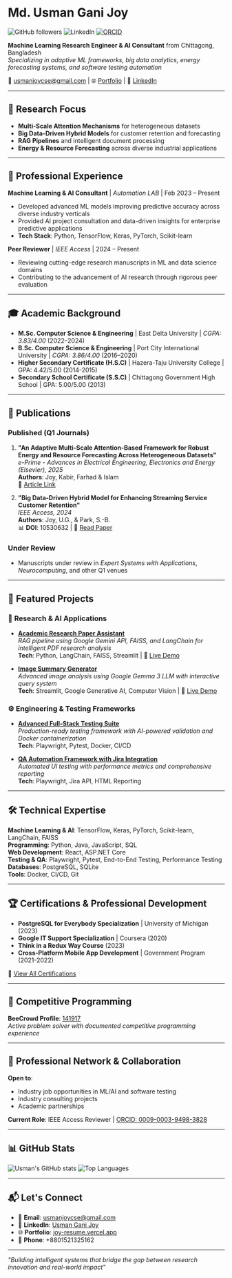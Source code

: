 # Md. Usman Gani Joy

![GitHub followers](https://img.shields.io/github/followers/joypciu?style=social)
![LinkedIn](https://img.shields.io/badge/LinkedIn-Connect-0A66C2?logo=linkedin)
[![ORCID](https://img.shields.io/badge/ORCID-0009--0003--9498--3828-green)](https://orcid.org/0009-0003-9498-3828)

**Machine Learning Research Engineer & AI Consultant** from Chittagong, Bangladesh  
*Specializing in adaptive ML frameworks, big data analytics, energy forecasting systems, and software testing automation*

📧 [usmanjoycse@gmail.com](mailto:usmanjoycse@gmail.com) | 🌐 [Portfolio](https://joy-resume.vercel.app) | 🔗 [LinkedIn](https://www.linkedin.com/in/usman-gani-joy-975622120/)

---

## 🎯 Research Focus
- **Multi-Scale Attention Mechanisms** for heterogeneous datasets
- **Big Data-Driven Hybrid Models** for customer retention and forecasting
- **RAG Pipelines** and intelligent document processing
- **Energy & Resource Forecasting** across diverse industrial applications

---

## 💼 Professional Experience

**Machine Learning & AI Consultant** | *Automation LAB* | Feb 2023 – Present
- Developed advanced ML models improving predictive accuracy across diverse industry verticals
- Provided AI project consultation and data-driven insights for enterprise predictive applications
- **Tech Stack**: Python, TensorFlow, Keras, PyTorch, Scikit-learn

**Peer Reviewer** | *IEEE Access* | 2024 – Present
- Reviewing cutting-edge research manuscripts in ML and data science domains
- Contributing to the advancement of AI research through rigorous peer evaluation

---

## 🎓 Academic Background
- **M.Sc. Computer Science & Engineering** | East Delta University | *CGPA: 3.83/4.00* (2022–2024)
- **B.Sc. Computer Science & Engineering** | Port City International University | *CGPA: 3.86/4.00* (2016–2020)
- **Higher Secondary Certificate (H.S.C)** | Hazera-Taju University College | GPA: 4.42/5.00 (2014-2015)
- **Secondary School Certificate (S.S.C)** | Chittagong Government High School | GPA: 5.00/5.00 (2013)

---

## 📖 Publications

### **Published (Q1 Journals)**
1. **"An Adaptive Multi-Scale Attention-Based Framework for Robust Energy and Resource Forecasting Across Heterogeneous Datasets"**  
   *e-Prime - Advances in Electrical Engineering, Electronics and Energy (Elsevier), 2025*  
   **Authors**: Joy, Kabir, Farhad & Islam  
   🔗 [Article Link](https://www.sciencedirect.com/science/article/pii/S2772671124006258)

2. **"Big Data-Driven Hybrid Model for Enhancing Streaming Service Customer Retention"**  
   *IEEE Access, 2024*  
   **Authors**: Joy, U.G., & Park, S.-B.  
   📊 **DOI**: 10530632 | 🔗 [Read Paper](https://ieeexplore.ieee.org/document/10530632)

### **Under Review**
- Manuscripts under review in *Expert Systems with Applications*, *Neurocomputing*, and other Q1 venues

---

## 🚀 Featured Projects

### 🔬 **Research & AI Applications**
- **[Academic Research Paper Assistant](https://github.com/joypciu/Scientific-Figure-Explorer-with-Gemma)**  
  *RAG pipeline using Google Gemini API, FAISS, and LangChain for intelligent PDF research analysis*  
  **Tech**: Python, LangChain, FAISS, Streamlit | 🚀 [Live Demo](https://joy-academic-research-assistant.streamlit.app/)

- **[Image Summary Generator](https://github.com/joypciu/gamma_image_chat)**  
  *Advanced image analysis using Google Gemma 3 LLM with interactive query system*  
  **Tech**: Streamlit, Google Generative AI, Computer Vision | 🚀 [Live Demo](https://joy-image-chat.streamlit.app/)

### ⚙️ **Engineering & Testing Frameworks**
- **[Advanced Full-Stack Testing Suite](https://github.com/joypciu/advance_testing_ai)**  
  *Production-ready testing framework with AI-powered validation and Docker containerization*  
  **Tech**: Playwright, Pytest, Docker, CI/CD

- **[QA Automation Framework with Jira Integration](https://github.com/joypciu/playwright_test)**  
  *Automated UI testing with performance metrics and comprehensive reporting*  
  **Tech**: Playwright, Jira API, HTML Reporting

---

## 🛠️ Technical Expertise

**Machine Learning & AI**: TensorFlow, Keras, PyTorch, Scikit-learn, LangChain, FAISS  
**Programming**: Python, Java, JavaScript, SQL  
**Web Development**: React, ASP.NET Core  
**Testing & QA**: Playwright, Pytest, End-to-End Testing, Performance Testing  
**Databases**: PostgreSQL, SQLite  
**Tools**: Docker, CI/CD, Git

---

## 🏆 Certifications & Professional Development

- **PostgreSQL for Everybody Specialization** | University of Michigan (2023)
- **Google IT Support Specialization** | Coursera (2020)  
- **Think in a Redux Way Course** (2023)
- **Cross-Platform Mobile App Development** | Government Program (2021-2022)

📜 [View All Certifications](https://joy-resume.vercel.app)

---

## 🧩 Competitive Programming
**BeeCrowd Profile**: [141917](https://judge.beecrowd.com/en/profile/141917)  
*Active problem solver with documented competitive programming experience*

---

## 🤝 Professional Network & Collaboration

**Open to**:
- Industry job opportunities in ML/AI and software testing
- Industry consulting projects
- Academic partnerships

**Current Role**: IEEE Access Reviewer | [ORCID: 0009-0003-9498-3828](https://orcid.org/0009-0003-9498-3828)

---

## 📊 GitHub Stats

![Usman's GitHub stats](https://github-readme-stats.vercel.app/api?username=joypciu&show_icons=true&theme=radical)
![Top Languages](https://github-readme-stats.vercel.app/api/top-langs/?username=joypciu&layout=compact&theme=radical)

---

## 📬 Let's Connect

- 📧 **Email**: [usmanjoycse@gmail.com](mailto:usmanjoycse@gmail.com)
- 🔗 **LinkedIn**: [Usman Gani Joy](https://www.linkedin.com/in/usman-gani-joy-975622120/)
- 🌐 **Portfolio**: [joy-resume.vercel.app](https://joy-resume.vercel.app)
- 📱 **Phone**: +8801521325162

---

*"Building intelligent systems that bridge the gap between research innovation and real-world impact"*
